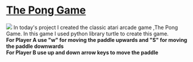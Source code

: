 # [The Pong Game](https://www.ponggame.org/)

![](https://media1.tenor.com/images/40fac3c55a73e15ef82705ab5d51245d/tenor.gif)
In today's project I created the classic atari arcade game ,The Pong Game. In this game I used python library turtle to create this game.\
**For Player A use "w" for moving the paddle upwards and "S" for moving the paddle downwards** \
**For Player B use up and down arrow keys to move the paddle**
